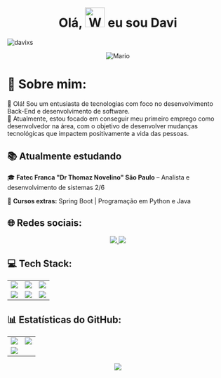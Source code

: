 <h1 align="center"> Olá, <img src="https://raw.githubusercontent.com/nixin72/nixin72/master/wave.gif" 
         alt="Waving hand animated gif"
         height="45"
         width="45" /> eu sou Davi</h1>

<p align="left"> <img src="https://komarev.com/ghpvc/?username=davixs&label=Views&color=blue&style=plastic&style=for-the-badge" alt="davixs" /> </p>

<p align="center">
  <img src="https://user-images.githubusercontent.com/71903343/197866667-e931aa3b-b1c7-417c-b4de-e9405ab890a8.gif" alt="Mario" />
</p>

# 💫 Sobre mim:
👋 Olá! Sou um entusiasta de tecnologias com foco no desenvolvimento Back-End e desenvolvimento de software.  
🎯 Atualmente, estou focado em conseguir meu primeiro emprego como desenvolvedor na área, com o objetivo de desenvolver mudanças tecnológicas que impactem positivamente a vida das pessoas.

## 📚 Atualmente estudando  
🎓 **Fatec Franca "Dr Thomaz Novelino" São Paulo** – Analista e desenvolvimento de sistemas 2/6  

📌 **Cursos extras:** Spring Boot | Programação em Python e Java

## 🌐 Redes sociais:

<div align="center">
  <a href="https://linkedin.com/in/davi-xavier-silva/">
    <img src="https://img.shields.io/badge/LinkedIn-%230077B5.svg?style=for-the-badge&logo=linkedin&logoColor=white" />
  </a>
  <a href="mailto:xaviersilvadavi@gmail.com">
    <img src="https://img.shields.io/badge/Email-D14836?style=for-the-badge&logo=gmail&logoColor=white" />
  </a>
</div>

## 💻 Tech Stack:

<div align="center">

<table>
  <tr>
    <td align="center">
      <img src="https://img.shields.io/badge/java-%23ED8B00.svg?style=for-the-badge&logo=openjdk&logoColor=white" />
    </td>
    <td align="center">
      <img src="https://img.shields.io/badge/python-3670A0?style=for-the-badge&logo=python&logoColor=ffdd54" />
    </td>
    <td align="center">
      <img src="https://img.shields.io/badge/html5-%23E34F26.svg?style=for-the-badge&logo=html5&logoColor=white" />
    </td>
  </tr>
  <tr>
    <td align="center">
      <img src="https://img.shields.io/badge/css3-%231572B6.svg?style=for-the-badge&logo=css3&logoColor=white" />
    </td>
    <td align="center">
      <img src="https://img.shields.io/badge/mysql-4479A1.svg?style=for-the-badge&logo=mysql&logoColor=white" />
    </td>
    <td align="center">
      <img src="https://img.shields.io/badge/AWS-%23FF9900.svg?style=for-the-badge&logo=amazon-aws&logoColor=white" />
    </td>
  </tr>
</table>

</div>

## 📊 Estatísticas do GitHub:

<div align="center">

<table>
  <tr>
    <td>
      <img src="https://github-readme-stats.vercel.app/api?username=daviixs&theme=dark&hide_border=false&include_all_commits=false&count_private=true" />
    </td>
    <td>
      <img src="https://nirzak-streak-stats.vercel.app/?user=daviixs&theme=dark&hide_border=false" />
    </td>
  </tr>
  <tr>
    <td colspan="2">
      <img src="https://github-readme-stats.vercel.app/api/top-langs/?username=daviixs&theme=dark&hide_border=false&include_all_commits=false&count_private=true&layout=compact" />
    </td>
  </tr>
</table>

</div>

<p align="center">
  <a href="https://visitcount.itsvg.in">
    <img src="https://visitcount.itsvg.in/api?id=daviixs&icon=0&color=0" />
  </a>
</p>
